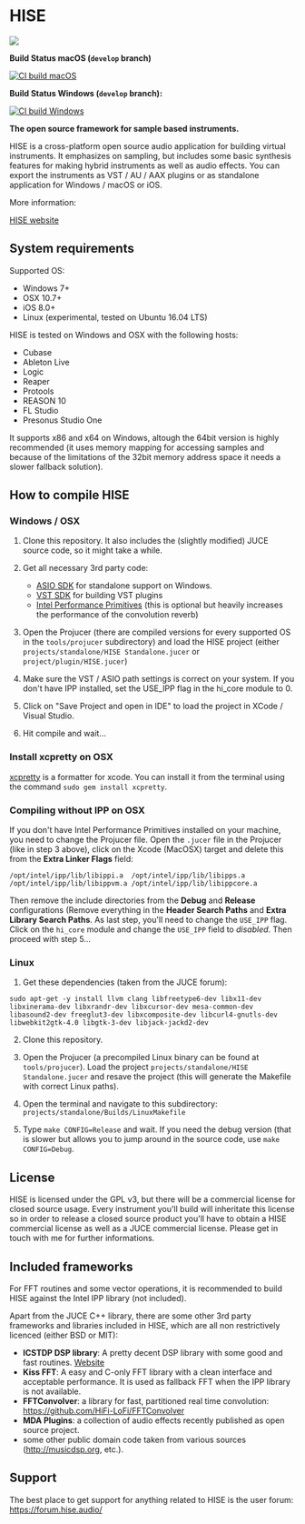 # HISE

![](http://hise.audio/images/github.png)

**Build Status macOS (`develop` branch)**  

[![CI build macOS](https://github.com/christophhart/HISE/actions/workflows/ci_mac.yml/badge.svg?branch=develop)](https://github.com/christophhart/HISE/actions/workflows/ci_mac.yml)

**Build Status Windows (`develop` branch):**  

[![CI build Windows](https://github.com/christophhart/HISE/actions/workflows/ci_windows.yml/badge.svg?branch=develop)](https://github.com/christophhart/HISE/actions/workflows/ci_windows.yml)

**The open source framework for sample based instruments.**

HISE is a cross-platform open source audio application for building virtual instruments. 
It emphasizes on sampling, but includes some basic synthesis features for making hybrid instruments as well as audio effects. 
You can export the instruments as VST / AU / AAX plugins or as standalone application for Windows / macOS or iOS.

More information:

[HISE website](http://hise.audio)

## System requirements

Supported OS:

- Windows 7+
- OSX 10.7+
- iOS 8.0+
- Linux (experimental, tested on Ubuntu 16.04 LTS)

HISE is tested on Windows and OSX with the following hosts:

- Cubase
- Ableton Live
- Logic
- Reaper
- Protools
- REASON 10
- FL Studio
- Presonus Studio One

It supports x86 and x64 on Windows, altough the 64bit version is highly recommended (it uses memory mapping for accessing samples and because of the limitations of the 32bit memory address space it needs a slower fallback solution).

## How to compile HISE

### Windows / OSX

1. Clone this repository. It also includes the (slightly modified) JUCE source code, so it might take a while.

2. Get all necessary 3rd party code:
	- [ASIO SDK](http://www.steinberg.net/sdk_downloads/asiosdk2.3.zip) for standalone support on Windows.
	- [VST SDK](http://www.steinberg.net/sdk_downloads/vstsdk366_27_06_2016_build_61.zip) for building VST plugins
	- [Intel Performance Primitives](https://software.intel.com/en-us/articles/free-ipp) (this is optional but heavily increases the performance of the convolution reverb)

3. Open the Projucer (there are compiled versions for every supported OS in the `tools/projucer` subdirectory) and load the HISE project (either `projects/standalone/HISE Standalone.jucer` or `project/plugin/HISE.jucer`)

4. Make sure the VST / ASIO path settings is correct on your system. If you don't have IPP installed, set the USE_IPP flag in the hi_core module to 0.

5. Click on "Save Project and open in IDE" to load the project in XCode / Visual Studio. 

6. Hit compile and wait...

### Install xcpretty on OSX 
[xcpretty](https://github.com/xcpretty/xcpretty) is a formatter for xcode. You can install it from the terminal using the command `sudo gem install xcpretty`.

### Compiling without IPP on OSX

If you don't have Intel Performance Primitives installed on your machine, you need to change the Projucer file. Open the `.jucer` file in the Projucer (like in step 3 above), click on the Xcode (MacOSX) target and delete this from the **Extra Linker Flags** field:

```
/opt/intel/ipp/lib/libippi.a  /opt/intel/ipp/lib/libipps.a /opt/intel/ipp/lib/libippvm.a /opt/intel/ipp/lib/libippcore.a
```

Then remove the include directories from the **Debug** and **Release** configurations (Remove everything in the **Header Search Paths** and **Extra Library Search Paths**. As last step, you'll need to change the `USE_IPP` flag. Click on the `hi_core` module and change the `USE_IPP` field to *disabled*. Then proceed with step 5...

### Linux

1. Get these dependencies (taken from the JUCE forum):

```
sudo apt-get -y install llvm clang libfreetype6-dev libx11-dev libxinerama-dev libxrandr-dev libxcursor-dev mesa-common-dev libasound2-dev freeglut3-dev libxcomposite-dev libcurl4-gnutls-dev libwebkit2gtk-4.0 libgtk-3-dev libjack-jackd2-dev
```

2. Clone this repository.

3. Open the Projucer (a precompiled Linux binary can be found at `tools/projucer`). Load the project `projects/standalone/HISE Standalone.jucer` and resave the project (this will generate the Makefile with correct Linux paths).

4. Open the terminal and navigate to this subdirectory: `projects/standalone/Builds/LinuxMakefile`

5. Type `make CONFIG=Release` and wait. If you need the debug version (that is slower but allows you to jump around in the source code, use `make CONFIG=Debug`.


## License

HISE is licensed under the GPL v3, but there will be a commercial license for closed source usage. Every instrument you'll build will inheritate this license so in order to release a closed source product you'll have to obtain a HISE commercial license as well as a JUCE commercial license. Please get in touch with me for further informations.

## Included frameworks

For FFT routines and some vector operations, it is recommended to build HISE against the Intel IPP library (not included).

Apart from the JUCE C++ library, there are some other 3rd party frameworks and libraries included in HISE, which are all non restrictively licenced (either BSD or MIT):

- **ICSTDP DSP library**: A pretty decent DSP library with some good and fast routines.   [Website](https://www.zhdk.ch/en/researchproject/426390)
- **Kiss FFT**: A easy and C-only FFT library with a clean interface and acceptable performance. It is used as fallback FFT when the IPP library is not available.
- **FFTConvolver**: a library for fast, partitioned real time convolution: https://github.com/HiFi-LoFi/FFTConvolver
- **MDA Plugins**: a collection of audio effects recently published as open source project.
- some other public domain code taken from various sources (http://musicdsp.org, etc.).

## Support

The best place to get support for anything related to HISE is the user forum: https://forum.hise.audio/
